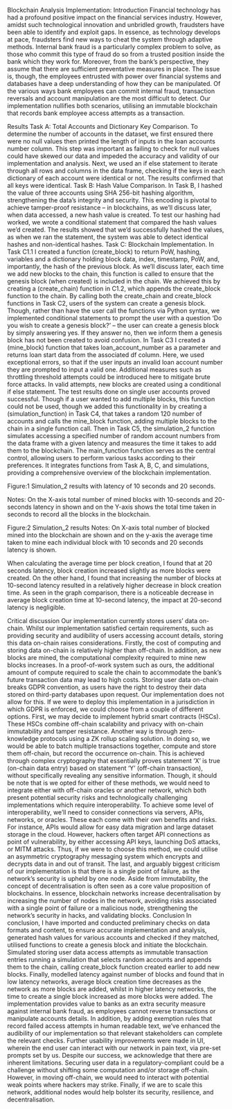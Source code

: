 Blockchain Analysis Implementation:
Introduction
Financial technology has had a profound positive impact on the financial services industry. However, amidst such technological innovation and unbridled growth, fraudsters have been able to identify and exploit gaps. In essence, as technology develops at pace, fraudsters find new ways to cheat the system through adaptive methods. Internal bank fraud is a particularly complex problem to solve, as those who commit this type of fraud do so from a trusted position inside the bank which they work for. Moreover, from the bank’s perspective, they assume that there are sufficient preventative measures in place. 
The issue is, though, the employees entrusted with power over financial systems and databases have a deep understanding of how they can be manipulated. Of the various ways bank employees can commit internal fraud, transaction reversals and account manipulation are the most difficult to detect. Our implementation nullifies both scenarios, utilising an immutable blockchain that records bank employee access attempts as a transaction. 

Results
Task A: Total Accounts and Dictionary Key Comparison.
To determine the number of accounts in the dataset, we first ensured there were no null values then printed the length of inputs in the loan accounts number column. This step was important as failing to check for null values could have skewed our data and impeded the accuracy and validity of our implementation and analysis. Next, we used an if else statement to iterate through all rows and columns in the data frame, checking if the keys in each dictionary of each account were identical or not. The results confirmed that all keys were identical.
Task B: Hash Value Comparison.
In Task B, I hashed the value of three accounts using SHA 256-bit hashing algorithm, strengthening the data’s integrity and security. This encoding is pivotal to achieve tamper-proof resistance – in blockchains, as we’ll discuss later, when data accessed, a new hash value is created. To test our hashing had worked, we wrote a conditional statement that compared the hash values we’d created. The results showed that we’d successfully hashed the values, as when we ran the statement, the system was able to detect identical hashes and non-identical hashes.
Task C: Blockchain Implementation.
In Task C1.1 I created a function (create_block) to return PoW, hashing, variables and a dictionary holding block data, index, timestamp, PoW, and, importantly, the hash of the previous block. As we’ll discuss later, each time we add new blocks to the chain, this function is called to ensure that the genesis block (when created) is included in the chain. We achieved this by creating a (create_chain) function in C1.2, which appends the create_block function to the chain.
By calling both the create_chain and create_block functions in Task C2, users of the system can create a genesis block. Though, rather than have the user call the functions via Python syntax, we implemented conditional statements to prompt the user with a question ‘Do you wish to create a genesis block?’ – the user can create a genesis block by simply answering yes. If they answer no, then we inform them a genesis block has not been created to avoid confusion.
In Task C3 I created a (mine_block) function that takes loan_account_number as a parameter and returns loan start data from the associated df column. Here, we used exceptional errors, so that if the user inputs an invalid loan account number they are prompted to input a valid one. Additional measures such as throttling threshold attempts could be introduced here to mitigate brute force attacks. In valid attempts, new blocks are created using a conditional if else statement. The test results done on single user accounts proved successful. 
Though if a user wanted to add multiple blocks, this function could not be used, though we added this functionality in by creating a (simulation_function) in Task C4, that takes a random 120 number of accounts and calls the mine_block function, adding multiple blocks to the chain in a single function call.
Then in Task C5, the simulation_2 function simulates accessing a specified number of random account numbers from the data frame with a given latency and measures the time it takes to add them to the blockchain. The main_function function serves as the central control, allowing users to perform various tasks according to their preferences. It integrates functions from Task A, B, C, and simulations, providing a comprehensive overview of the blockchain implementation.

Figure:1 Simulation_2 results with latency of 10 seconds and 20 seconds.


Notes: On the X-axis total number of mined blocks with 10-seconds and 20-seconds latency in shown and on the Y-axis shows the total time taken in seconds to record all the blocks in the blockchain.


Figure:2 Simulation_2 results 
Notes: On X-axis total number of blocked mined into the blockchain are shown and on the y-axis the average time taken to mine each individual block with 10 seconds and 20 seconds latency is shown.

When calculating the average time per block creation, I found that at 20 seconds latency, block creation increased slightly as more blocks were created. On the other hand, I found that increasing the number of blocks at 10-second latency resulted in a relatively higher decrease in block creation time. As seen in the graph comparison, there is a noticeable decrease in average block creation time at 10-second latency, the impact at 20-second latency is negligible. 

Critical discussion
Our implementation currently stores users’ data on-chain. Whilst our implementation satisfied certain requirements, such as providing security and audibility of users accessing account details, storing this data on-chain raises considerations. Firstly, the cost of computing and storing data on-chain is relatively higher than off-chain. In addition, as new blocks are mined, the computational complexity required to mine new blocks increases. 
In a proof-of-work system such as ours, the additional amount of compute required to scale the chain to accommodate the bank’s future transaction data may lead to high costs. 
Storing user data on-chain breaks GDPR convention, as users have the right to destroy their data stored on third-party databases upon request. Our implementation does not allow for this. If we were to deploy this implementation in a jurisdiction in which GDPR is enforced, we could choose from a couple of different options. First, we may decide to implement hybrid smart contracts (HSCs). These HSCs combine off-chain scalability and privacy with on-chain immutability and tamper resistance.
Another way is through zero-knowledge protocols using a ZK rollup scaling solution. 
In doing so, we would be able to batch multiple transactions together, compute and store them off-chain, but record the occurrence on-chain. This is achieved through complex cryptography that essentially proves statement ‘X’ is true (on-chain data entry) based on statement ‘Y’ (off-chain transaction), without specifically revealing any sensitive information. 
Though, it should be note that is we opted for either of these methods, we would need to integrate either with off-chain oracles or another network, which both present potential security risks and technologically challenging implementations which require interoperability. 
To achieve some level of interoperability, we’ll need to consider connections via servers, APIs, networks, or oracles. These each come with their own benefits and risks. For instance, APIs would allow for easy data migration and large dataset storage in the cloud. However, hackers often target API connections as point of vulnerability, by either accessing API keys, launching DoS attacks, or MITM attacks. Thus, if we were to choose this method, we could utilise an asymmetric cryptography messaging system which encrypts and decrypts data in and out of transit. 
The last, and arguably biggest criticism of our implementation is that there is a single point of failure, as the network’s security is upheld by one node. Aside from immutability, the concept of decentralisation is often seen as a core value proposition of blockchains. In essence, blockchain networks increase decentralisation by increasing the number of nodes in the network, avoiding risks associated with a single point of failure or a malicious node, strengthening the network’s security in hacks, and validating blocks.
Conclusion
In conclusion, I have imported and conducted preliminary checks on data formats and content, to ensure accurate implementation and analysis, generated hash values for various accounts and checked if they matched, utilised functions to create a genesis block and initiate the blockchain. Simulated storing user data access attempts as immutable transaction entries running a simulation that selects random accounts and appends them to the chain, calling create_block function created earlier to add new blocks. 
Finally, modelled latency against number of blocks and found that in low latency networks, average block creation time decreases as the network as more blocks are added, whilst in higher latency networks, the time to create a single block increased as more blocks were added. 
The implementation provides value to banks as an extra security measure against internal bank fraud, as employees cannot reverse transactions or manipulate accounts details. In addition, by adding exemption rules that record failed access attempts in human readable text, we’ve enhanced the audibility of our implementation so that relevant stakeholders can complete the relevant checks. 
Further usability improvements were made in UI, wherein the end user can interact with our network in pain text, via pre-set prompts set by us. Despite our success, we acknowledge that there are inherent limitations. Securing user data in a regulatory-compliant could be a challenge without shifting some computation and/or storage off-chain. However, in moving off-chain, we would need to interact with potential weak points where hackers may strike. Finally, if we are to scale this network, additional nodes would help bolster its security, resilience, and decentralisation.
